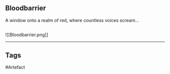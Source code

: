 ## Bloodbarrier
A window onto a realm of red,
where countless voices scream...
## 
![[Bloodbarrier.png]]

---
## Tags
#Artefact